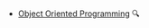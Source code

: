 * [Object Oriented Programming](./oopImplementation/)
  <trigger for="pop:oopImplementation-preview">:mag:</trigger>

<popover id="pop:oopImplementation-preview" title="OOP :mag:" placement="right">
  <div slot="content">
    <include src="preview.md" />
  </div>
</popover>
